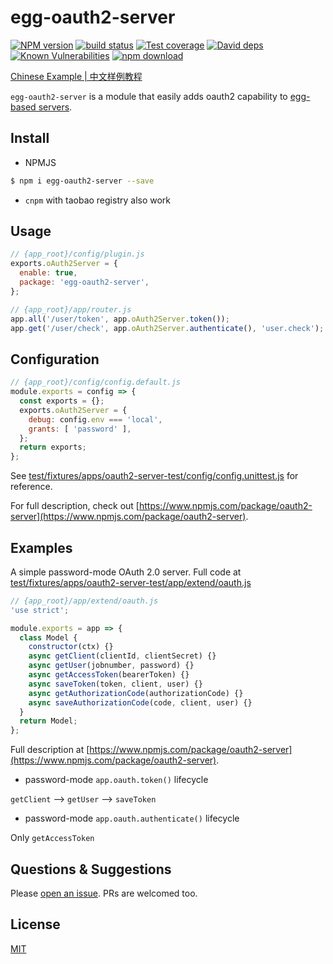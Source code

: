 # egg-oauth2-server

[![NPM version][npm-image]][npm-url]
[![build status][travis-image]][travis-url]
[![Test coverage][codecov-image]][codecov-url]
[![David deps][david-image]][david-url]
[![Known Vulnerabilities][snyk-image]][snyk-url]
[![npm download][download-image]][download-url]

[npm-image]: https://img.shields.io/npm/v/egg-oauth2-server.svg?style=flat-square
[npm-url]: https://npmjs.org/package/egg-oauth2-server
[travis-image]: https://img.shields.io/travis/Azard/egg-oauth2-server.svg?style=flat-square
[travis-url]: https://travis-ci.org/Azard/egg-oauth2-server
[codecov-image]: https://img.shields.io/codecov/c/github/Azard/egg-oauth2-server.svg?style=flat-square
[codecov-url]: https://codecov.io/github/Azard/egg-oauth2-server?branch=master
[david-image]: https://img.shields.io/david/Azard/egg-oauth2-server.svg?style=flat-square
[david-url]: https://david-dm.org/Azard/egg-oauth2-server
[snyk-image]: https://snyk.io/test/npm/egg-oauth2-server/badge.svg?style=flat-square
[snyk-url]: https://snyk.io/test/npm/egg-oauth2-server
[download-image]: https://img.shields.io/npm/dm/egg-oauth2-server.svg?style=flat-square
[download-url]: https://npmjs.org/package/egg-oauth2-server

<!--
Description here.
-->
[Chinese Example | 中文样例教程](https://cnodejs.org/topic/592b2aedba8670562a40f60b)

`egg-oauth2-server` is a module that easily adds oauth2 capability to [egg-based servers](https://github.com/eggjs/egg).

## Install
* NPMJS
```bash
$ npm i egg-oauth2-server --save
```
* `cnpm` with taobao registry also work

## Usage

```js
// {app_root}/config/plugin.js
exports.oAuth2Server = {
  enable: true,
  package: 'egg-oauth2-server',
};

// {app_root}/app/router.js
app.all('/user/token', app.oAuth2Server.token());
app.get('/user/check', app.oAuth2Server.authenticate(), 'user.check');
```

## Configuration

```js
// {app_root}/config/config.default.js
module.exports = config => {
  const exports = {};
  exports.oAuth2Server = {
    debug: config.env === 'local',
    grants: [ 'password' ],
  };
  return exports;
};
```

See [test/fixtures/apps/oauth2-server-test/config/config.unittest.js](test/fixtures/apps/oauth2-server-test/config/config.unittest.js) for reference.

For full description, check out [https://www.npmjs.com/package/oauth2-server](https://www.npmjs.com/package/oauth2-server).

## Examples

A simple password-mode OAuth 2.0 server. Full code at [test/fixtures/apps/oauth2-server-test/app/extend/oauth.js](test/fixtures/apps/oauth2-server-test/app/extend/oauth.js)

```js
// {app_root}/app/extend/oauth.js
'use strict';

module.exports = app => {  
  class Model {
    constructor(ctx) {}
    async getClient(clientId, clientSecret) {}
    async getUser(jobnumber, password) {}
    async getAccessToken(bearerToken) {}
    async saveToken(token, client, user) {}
    async getAuthorizationCode(authorizationCode) {}
    async saveAuthorizationCode(code, client, user) {}
  }  
  return Model;
};
```

Full description at [https://www.npmjs.com/package/oauth2-server](https://www.npmjs.com/package/oauth2-server).

* password-mode `app.oauth.token()` lifecycle

`getClient` --> `getUser` --> `saveToken`

* password-mode `app.oauth.authenticate()` lifecycle

Only `getAccessToken`

## Questions & Suggestions

Please [open an issue](https://github.com/Azard/egg-oauth2-server/issues). PRs are welcomed too.

## License

[MIT](LICENSE)
